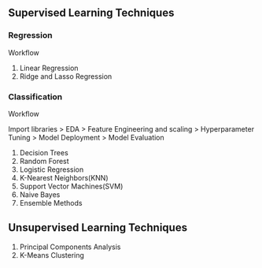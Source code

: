 ## Supervised Learning Techniques

### Regression

Workflow 
1. Linear Regression
2. Ridge and Lasso Regression


### Classification

Workflow

Import libraries > EDA > Feature Engineering and scaling > Hyperparameter Tuning > Model Deployment > Model Evaluation

1. Decision Trees
2. Random Forest
3. Logistic Regression
4. K-Nearest Neighbors(KNN)
5. Support Vector Machines(SVM)
6. Naive Bayes 
7. Ensemble Methods

## Unsupervised Learning Techniques

1. Principal Components Analysis
2. K-Means Clustering
